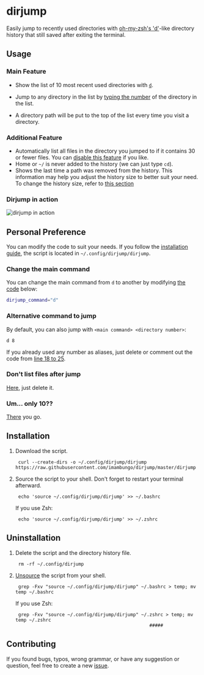 # dirjump

Easily jump to recently used directories with
[oh-my-zsh's 'd'](https://superuser.com/a/664139/943615)-like directory history
that still saved after exiting the terminal.

## Usage

### Main Feature

- Show the list of 10 most recent used directories with [`d`](#change-the-main-command).
 
- Jump to any directory in the list by [typing the number](#alternative-command-to-jump) of the directory in the list.

- A directory path will be put to the top of the list every time you visit a directory.

### Additional Feature

- Automatically list all files in the directory you jumped to if it contains 30 or fewer files. You can [disable this feature](#dont-list-files-after-jump) if you like.
- Home or `~/` is never added to the history (we can just type `cd`).
- Shows the last time a path was removed from the history. This information may help you adjust the history size to better suit your need. To change the history size, refer to [this section](#um-only-10)
        
### Dirjump in action

![dirjump in action](dirjumpinaction.gif)

## Personal Preference

You can modify the code to suit your needs. If you follow the [installation guide](#installation), the script is located in `~/.config/dirjump/dirjump`.

### Change the main command

You can change the main command from `d` to another by modifying [the code](https://github.com/imambungo/dirjump/blob/master/dirjump#L3) below:

```bash
dirjump_command="d"
```

### Alternative command to jump

By default, you can also jump with `<main command> <directory number>`:
```
d 8
```
If you already used any number as aliases, just delete or comment out the code from [line 18 to 25](https://github.com/imambungo/dirjump/blob/master/dirjump#L13).

### Don't list files after jump

[Here](https://github.com/imambungo/dirjump/blob/master/dirjump#L103), just delete it.

### Um... only 10??

[There](https://github.com/imambungo/dirjump/blob/master/dirjump#L8) you go.

## Installation

1. Download the script.

        curl --create-dirs -o ~/.config/dirjump/dirjump https://raw.githubusercontent.com/imambungo/dirjump/master/dirjump

2. Source the script to your shell. Don't forget to restart your terminal afterward.

        echo 'source ~/.config/dirjump/dirjump' >> ~/.bashrc

   If you use Zsh:

        echo 'source ~/.config/dirjump/dirjump' >> ~/.zshrc

## Uninstallation

1. Delete the script and the directory history file.

        rm -rf ~/.config/dirjump

2. [Unsource](https://stackoverflow.com/a/5413132/9157799) the script from your shell.

        grep -Fxv "source ~/.config/dirjump/dirjump" ~/.bashrc > temp; mv temp ~/.bashrc

   If you use Zsh:
   
        grep -Fxv "source ~/.config/dirjump/dirjump" ~/.zshrc > temp; mv temp ~/.zshrc
                                                        #####

## Contributing

If you found bugs, typos, wrong grammar, or have any suggestion or question,
feel free to create a new [issue](https://github.com/imambungo/dirjump/issues).
